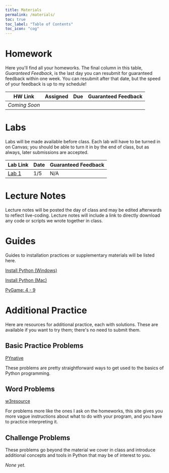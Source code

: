 ```yaml
---
title: Materials
permalink: /materials/
toc: true
toc_label: "Table of Contents"
toc_icon: "cog"
---
```


# Homework

Here you'll find all your homeworks. The final column in this table, _Guaranteed Feedback_, is the last day you can resubmit for guaranteed feedback within one week. You can resubmit after that date, but the speed of your feedback is up to my schedule!

| HW Link | Assigned | Due | Guaranteed Feedback |  
| ------ | ------ | ------ | -------- |
| _Coming Soon_ |  |  |  |

# Labs

Labs will be made available before class. Each lab will have to be turned in on Canvas; you should be able to turn it in by the end of class, but as always, later submissions are accepted.

| Lab Link | Date | Guaranteed Feedback |  
| ------ | ------ | ------ |
| [Lab 1](https://alackles.github.io/cMSC-140-wt-23/labs/lab1) | 1/5 | N/A |

# Lecture Notes

Lecture notes will be posted the day of class and may be edited afterwards to reflect live-coding. Lecture notes will include a link to directly download any code or scripts we wrote together in class. 
# Guides

Guides to installation practices or supplementary materials will be listed here. 

[Install Python (Windows)](/CMSC-140-WT-23/guides/install-windows)

[Install Python (Mac)](/CMSC-140-WT-23/guides/install-mac)

[PyGame: 4 - 9](https://makingagameofit.github.io/lessons/)

# Additional Practice

Here are resources  for additional practice, each with solutions. These are available if you want to try them; there's no need to submit them.
## Basic Practice Problems

[PYnative](https://pynative.com/python-exercises-with-solutions/)

These problems are pretty straightforward ways to get used to the basics of Python programming.

## Word Problems

[w3resource](https://www.w3resource.com/python-exercises/)

For problems more like the ones I ask on the homeworks, this site gives you more vague instructions about what to do with your program, and you have to practice interpreting it. 

## Challenge Problems

These problems go beyond the material we cover in class and introduce additional concepts and tools in Python that may be of interest to you. 

_None yet._